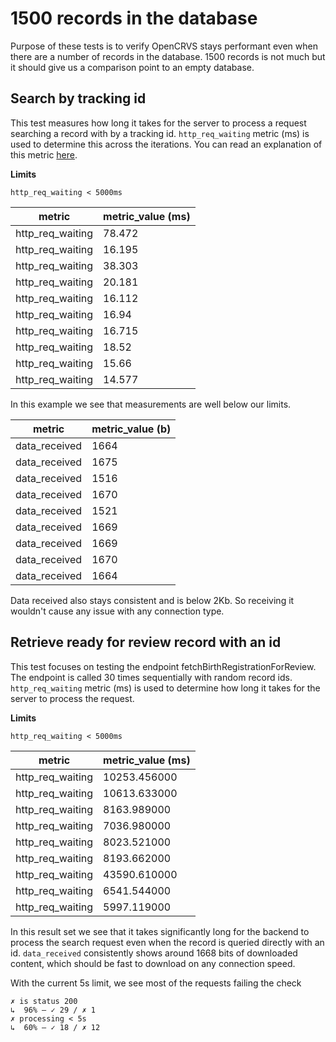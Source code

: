 # 1500 records in the database

Purpose of these tests is to verify OpenCRVS stays performant even when there are a number of records in the database. 1500 records is not much but it should give us a comparison point to an empty database.

## Search by tracking id

This test measures how long it takes for the server to process a request searching a record with by a tracking id.
`http_req_waiting` metric (ms) is used to determine this across the iterations. You can read an explanation of this metric [here](https://community.k6.io/t/clarification-for-http-req-sending-and-http-req-receiving-metrics/2162/2).

**Limits**

```
http_req_waiting < 5000ms
```

| metric           | metric_value (ms) |
| ---------------- | ----------------- |
| http_req_waiting | 78.472            |
| http_req_waiting | 16.195            |
| http_req_waiting | 38.303            |
| http_req_waiting | 20.181            |
| http_req_waiting | 16.112            |
| http_req_waiting | 16.94             |
| http_req_waiting | 16.715            |
| http_req_waiting | 18.52             |
| http_req_waiting | 15.66             |
| http_req_waiting | 14.577            |

In this example we see that measurements are well below our limits.

| metric        | metric_value (b) |
| ------------- | ---------------- |
| data_received | 1664             |
| data_received | 1675             |
| data_received | 1516             |
| data_received | 1670             |
| data_received | 1521             |
| data_received | 1669             |
| data_received | 1669             |
| data_received | 1670             |
| data_received | 1664             |

Data received also stays consistent and is below 2Kb. So receiving it wouldn't cause any issue with any connection type.

## Retrieve ready for review record with an id

This test focuses on testing the endpoint fetchBirthRegistrationForReview. The endpoint is called 30 times sequentially with random record ids. `http_req_waiting` metric (ms) is used to determine how long it takes for the server to process the request.

**Limits**

```
http_req_waiting < 5000ms
```

| metric           | metric_value (ms) |
| ---------------- | ----------------- |
| http_req_waiting | 10253.456000      |
| http_req_waiting | 10613.633000      |
| http_req_waiting | 8163.989000       |
| http_req_waiting | 7036.980000       |
| http_req_waiting | 8023.521000       |
| http_req_waiting | 8193.662000       |
| http_req_waiting | 43590.610000      |
| http_req_waiting | 6541.544000       |
| http_req_waiting | 5997.119000       |

In this result set we see that it takes significantly long for the backend to process the search request even when the record is queried directly with an id. `data_received` consistently shows around 1668 bits of downloaded content, which should be fast to download on any connection speed.

With the current 5s limit, we see most of the requests failing the check

```
✗ is status 200
↳  96% — ✓ 29 / ✗ 1
✗ processing < 5s
↳  60% — ✓ 18 / ✗ 12
```
